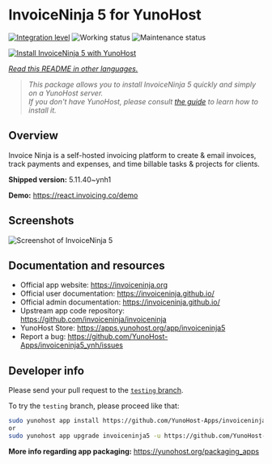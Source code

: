 <!--
N.B.: This README was automatically generated by <https://github.com/YunoHost/apps/tree/master/tools/readme_generator>
It shall NOT be edited by hand.
-->

# InvoiceNinja 5 for YunoHost

[![Integration level](https://apps.yunohost.org/badge/integration/invoiceninja5)](https://ci-apps.yunohost.org/ci/apps/invoiceninja5/)
![Working status](https://apps.yunohost.org/badge/state/invoiceninja5)
![Maintenance status](https://apps.yunohost.org/badge/maintained/invoiceninja5)

[![Install InvoiceNinja 5 with YunoHost](https://install-app.yunohost.org/install-with-yunohost.svg)](https://install-app.yunohost.org/?app=invoiceninja5)

*[Read this README in other languages.](./ALL_README.md)*

> *This package allows you to install InvoiceNinja 5 quickly and simply on a YunoHost server.*  
> *If you don't have YunoHost, please consult [the guide](https://yunohost.org/install) to learn how to install it.*

## Overview

Invoice Ninja is a self-hosted invoicing platform to create & email invoices, track payments and expenses, and time billable tasks & projects for clients.


**Shipped version:** 5.11.40~ynh1

**Demo:** <https://react.invoicing.co/demo>

## Screenshots

![Screenshot of InvoiceNinja 5](./doc/screenshots/Create-Invoices-in-Seconds.png)

## Documentation and resources

- Official app website: <https://invoiceninja.org>
- Official user documentation: <https://invoiceninja.github.io/>
- Official admin documentation: <https://invoiceninja.github.io/>
- Upstream app code repository: <https://github.com/invoiceninja/invoiceninja>
- YunoHost Store: <https://apps.yunohost.org/app/invoiceninja5>
- Report a bug: <https://github.com/YunoHost-Apps/invoiceninja5_ynh/issues>

## Developer info

Please send your pull request to the [`testing` branch](https://github.com/YunoHost-Apps/invoiceninja5_ynh/tree/testing).

To try the `testing` branch, please proceed like that:

```bash
sudo yunohost app install https://github.com/YunoHost-Apps/invoiceninja5_ynh/tree/testing --debug
or
sudo yunohost app upgrade invoiceninja5 -u https://github.com/YunoHost-Apps/invoiceninja5_ynh/tree/testing --debug
```

**More info regarding app packaging:** <https://yunohost.org/packaging_apps>
